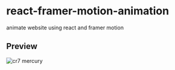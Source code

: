 # react-framer-motion-animation
animate website using react and framer motion

## Preview
![cr7 mercury](./assets/img/preview/quizyoth-preview.png "Text to show on mouseover")
